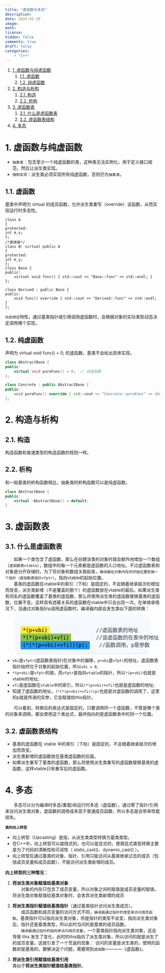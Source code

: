 ```yaml
---
title: "虚函数与多态"
description: 
date: 2023-02-20
image: 
math: 
license: 
hidden: false
comments: true
draft: false
categories:
    - "C++"
---
```


1. [1. 虚函数与纯虚函数](#1-虚函数与纯虚函数)
    1. [1.1. 虚函数](#11-虚函数)
    2. [1.2. 纯虚函数](#12-纯虚函数)
2. [2. 构造与析构](#2-构造与析构)
    1. [2.1. 构造](#21-构造)
    2. [2.2. 析构](#22-析构)
3. [3. 虚函数表](#3-虚函数表)
    1. [3.1. 什么是虚函数表](#31-什么是虚函数表)
    2. [3.2. 虚函数表结构](#32-虚函数表结构)
4. [4. 多态](#4-多态)


# 1. 虚函数与纯虚函数
- `抽象类`：包含至少一个纯虚函数的类，这种类无法实例化，用于定义接口规范，然后让派生类实现。     
- `强制实现`：派生类必须实现所有纯虚函数，否则仍为`抽象类`。  
 
## 1.1. 虚函数
基类中声明为 virtual 的成员函数，允许派生类重写（override）该函数，从而实现运行时多态性。  
```cpp/*虚基类*/
class A
{
protected:
int m_x;
};
/*虚继承*/
class B: virtual public A
{
protected:
int m_y;
};
class Base {
public:
    virtual void func() { std::cout << "Base::func" << std::endl; }
};

class Derived : public Base {
public:
    void func() override { std::cout << "Derived::func" << std::endl; }
};
```
`动态绑定`特性，通过基类指针或引用调用虚函数时，会根据对象的实际类型动态决定调用哪个实现。

## 1.2. 纯虚函数
声明为 virtual void func() = 0; 的虚函数，基类不会给出具体实现。      
```cpp
class AbstractBase {
public:
    virtual void pureFunc() = 0;  // 纯虚函数
};

class Concrete : public AbstractBase {
public:
    void pureFunc() override { std::cout << "Concrete::pureFunc" << std::endl; }
};
```

# 2. 构造与析构

## 2.1. 构造
构造函数和普通类型的构造函数的规则一样。   

## 2.2. 析构
和一般基类的析构函数相比，抽象类的析构函数可以是纯虚函数。    
```cpp
class AbstractBase {
public:
    virtual ~AbstractBase() = default;
}
```


# 3. 虚函数表
## 3.1. 什么是虚函数表

&emsp;&emsp;如果一个类包含了虚函数，那么在创建该类的对象时就会额外地增加一个数组（`虚函数表vtable`），数组中的每一个元素都是虚函数的入口地址。不过虚函数表和对象是分开存储的，为了将对象和数组关联起来，`编译器在对象内存的开始位置安插一个指针（虚函数表指针vfptr）`，指向vtable的起始位置。   
&emsp;&emsp;基类的虚函数在vtable中的索引（下标）是固定的，不会随着继承层次的增加而改变，派生类新增（不是覆盖的那个）的虚函数放在vtable的最后。如果派生类有同名的虚函数覆盖了基类的虚函数，那么将使用派生类的虚函数替换基类的虚函数，位置不变。这样具有遮蔽关系的虚函数在vtable中只会出现一次。在单继承情况下，当通过对象指针p调用虚函数时，编译器内部会发生类似下面的转换：
<div style="width: 80%; margin: 0 auto; background-color:#f5f9ff; padding:1em; border-radius:10px; box-shadow: 0 2px 6px rgba(0,0,0,0.1);">
<code style="color:#333; font-family:monospace; font-size:1.2em; white-space: pre;">
<mark style="background-color:#ffeb3b; padding:0.2em 0.4em; border-radius:4px;">*(p+vbi)</mark>               //虚函数表的地址
<mark style="background-color:#8bc34a; padding:0.2em 0.4em; border-radius:4px;">*(*(p+vbi)+vfi)</mark>        //该虚函数的在表中的地址
<mark style="background-color:#2196f3; padding:0.2em 0.4em; border-radius:4px;">(*(*(p+vbi)+vfi))(p);</mark>   //函数调用，p是参数
</code>
</div>


- `vbi`是`vfptr`(虚函数表指针)在对象中的偏移，`p+vbi`是`vfptr`的地址，虚函数表指针始终位于对象的起始位置，所以`vbi = 0`;
- `*(p+vbi)`是`vfptr`的值，而`vfptr`是指向`vtable`的指针，所以`*(p+vbi)`也就是vtable的地址;
- `vfi`是虚函数在`vtable`中的索引，所以`(*(p+vbi)+vfi)`也就是虚函数的地址;
- 知道了虚函数的地址，`(*(*(p+vbi)+vfi))(p)`也就是对虚函数的调用了，这里的p就是传递的实参，它会赋值给this指针。


&emsp;&emsp;可以看到，转换后的表达式是固定的，只要调用同一个虚函数，不管是哪个类的对象来调用，都会使用这个表达式，最终指向的是虚函数表中的同一个位置。   


## 3.2. 虚函数表结构
- 基类的虚函数在 vtable 中的索引（下标）是固定的，不会随着继承层次的增加而改变。  
- 派生类新增的虚函数放在基类虚函数的后面。   
- 如果派生重写了基类的虚函数，那么将使用派生类重写的虚函数替换基类的虚函数，这样vtable只有重写后的虚函数。     

# 4. 多态
&emsp;&emsp;多态可以分为编译时多态(重载)和运行时多态（虚函数），通过寄了指针/引用来访问派生类对象，虚函数的调用成本高于普通成员函数，所以多态是会带来性能损失。

**`类的向上转型`**   
- 向上转型（Upcasting）是指，从派生类类型转换为基类类型。
- 在C++中，向上转型可以是隐式的，也可以是显式的，使用显式类型转换主要是为了代码的清晰性和可读性（ static_cast()、dynamic_cast() ）。  
- 向上转型后通过基类的对象、指针、引用只能访问从基类继承过去的成员（包括成员变量和成员函数），不能访问派生类新增的成员。  


**向上转型的三种情况：**     

1. **将派生类对象赋值给基类对象**   
&emsp;&emsp;对象的内存只包含了成员变量，所以对象之间的赋值是成员变量的赋值。将派生类对象赋值给基类对象时，会舍弃派生类新增的成员     

2. **将派生类指针赋值给基类指针**（通过基类指针访问派生类成员）。   
&emsp;&emsp;成员函数和成员变量的访问方式不同，`编译器通过指针的类型来访问成员函数`。基类指针可以指向派生类对象，但是指针的类型不会变，指向派生类对象后，指针还是基类类型，所以此时当问的是基类的成员函数。  
&emsp;&emsp;`编译器通过指针的指向来访问成员变量`，一个基类指针指向派生类对象，这会导致 this 发生了变化，此时的this指向了派生类对象，所以访问的就是派生了的成员变量。这就引发了一个荒诞的现象： 访问的变量是派生类的，使用的函数却是基类的，要解决这个问题，需要用到`虚函数`————《虚函数》。   

3. **将派生类引用赋值给基类引用**   
类似于**将派生类指针赋值给基类指针**。  
